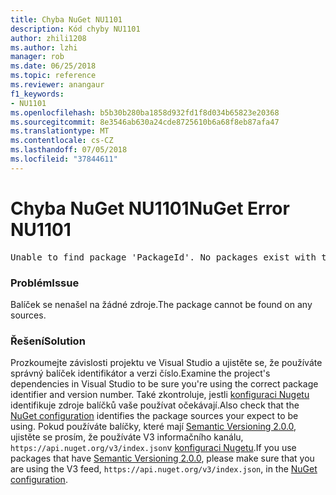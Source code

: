 ```yaml
---
title: Chyba NuGet NU1101
description: Kód chyby NU1101
author: zhili1208
ms.author: lzhi
manager: rob
ms.date: 06/25/2018
ms.topic: reference
ms.reviewer: anangaur
f1_keywords:
- NU1101
ms.openlocfilehash: b5b30b280ba1858d932fd1f8d034b65823e20368
ms.sourcegitcommit: 8e3546ab630a24cde8725610b6a68f8eb87afa47
ms.translationtype: MT
ms.contentlocale: cs-CZ
ms.lasthandoff: 07/05/2018
ms.locfileid: "37844611"
---
```

# <a name="nuget-error-nu1101"></a><span data-ttu-id="183b9-103">Chyba NuGet NU1101</span><span class="sxs-lookup"><span data-stu-id="183b9-103">NuGet Error NU1101</span></span>

<pre>Unable to find package 'PackageId'. No packages exist with this id in source(s): 'sourceA', 'sourceB', 'sourceC'</pre>

### <a name="issue"></a><span data-ttu-id="183b9-104">Problém</span><span class="sxs-lookup"><span data-stu-id="183b9-104">Issue</span></span>
<span data-ttu-id="183b9-105">Balíček se nenašel na žádné zdroje.</span><span class="sxs-lookup"><span data-stu-id="183b9-105">The package cannot be found on any sources.</span></span>

### <a name="solution"></a><span data-ttu-id="183b9-106">Řešení</span><span class="sxs-lookup"><span data-stu-id="183b9-106">Solution</span></span>
<span data-ttu-id="183b9-107">Prozkoumejte závislosti projektu ve Visual Studio a ujistěte se, že používáte správný balíček identifikátor a verzi číslo.</span><span class="sxs-lookup"><span data-stu-id="183b9-107">Examine the project's dependencies in Visual Studio to be sure you're using the correct package identifier and version number.</span></span> <span data-ttu-id="183b9-108">Také zkontroluje, jestli [konfiguraci Nugetu](../../consume-packages/Configuring-NuGet-Behavior.md) identifikuje zdroje balíčků vaše používat očekávají.</span><span class="sxs-lookup"><span data-stu-id="183b9-108">Also check that the [NuGet configuration](../../consume-packages/Configuring-NuGet-Behavior.md) identifies the package sources your expect to be using.</span></span> <span data-ttu-id="183b9-109">Pokud používáte balíčky, které mají [Semantic Versioning 2.0.0](../../reference/package-versioning.md#semantic-versioning-200), ujistěte se prosím, že používáte V3 informačního kanálu, `https://api.nuget.org/v3/index.json`v [konfiguraci Nugetu](../../consume-packages/Configuring-NuGet-Behavior.md).</span><span class="sxs-lookup"><span data-stu-id="183b9-109">If you use packages that have [Semantic Versioning 2.0.0](../../reference/package-versioning.md#semantic-versioning-200), please make sure that you are using the V3 feed, `https://api.nuget.org/v3/index.json`, in the [NuGet configuration](../../consume-packages/Configuring-NuGet-Behavior.md).</span></span>